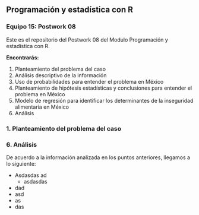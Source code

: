  ## Programación y estadística con R
### Equipo 15: Postwork 08
Este es el repositorio del Postwork 08 del Modulo Programación y estadística con R.

**Encontrarás:**
1. Planteamiento del problema del caso
2. Análisis descriptivo de la información
3. Uso de probabilidades para entender el problema en México
4. Planteamiento de hipótesis estadísticas y conclusiones para entender el problema en México
5. Modelo de regresión para identificar los determinantes de la inseguridad alimentaria en México
6. Análisis 





### 1. Planteamiento del problema del caso
### 6. Análisis
De acuerdo a la información analizada en los puntos anteriores, llegamos a lo siguiente:
* Asdasdas ad
  * asdasdas
* dad
* asd
* as
* das

